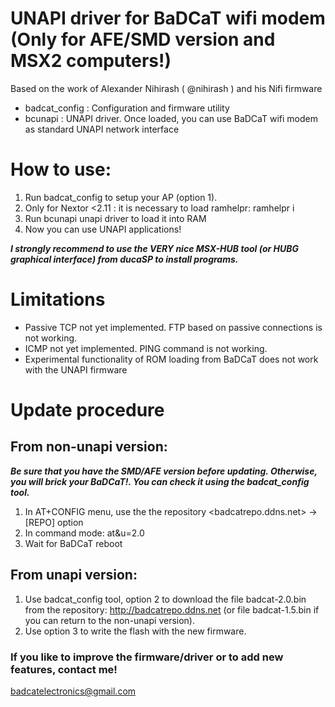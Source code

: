 # UNAPI driver for BaDCaT wifi modem (Only for AFE/SMD version and MSX2 computers!)
Based on the work of Alexander Nihirash ( @nihirash ) and his Nifi firmware

- badcat_config : Configuration and firmware utility
- bcunapi : UNAPI driver. Once loaded, you can use BaDCaT wifi modem as standard UNAPI network interface

# How to use:

1. Run badcat_config to setup your AP (option 1).
2. Only for Nextor <2.11 : it is necessary to load ramhelpr: ramhelpr i
3. Run bcunapi unapi driver to load it into RAM
4. Now you can use UNAPI applications!
  
***I strongly recommend to use the VERY nice MSX-HUB tool (or HUBG graphical interface) from ducaSP to install programs.***

  
# Limitations

- Passive TCP not yet implemented. FTP based on passive connections is not working.
- ICMP not yet implemented. PING command is not working.
- Experimental functionality of ROM loading from BaDCaT does not work with the UNAPI firmware


# Update procedure

## From non-unapi version: 
***Be sure that you have the SMD/AFE version before updating. Otherwise, you will brick your BaDCaT!. You can check it using the badcat_config tool.***

1. In AT+CONFIG menu, use the the repository <badcatrepo.ddns.net>  -> [REPO] option
2. In command mode: at&u=2.0
3. Wait for BaDCaT reboot

## From unapi version:
1. Use badcat_config tool, option 2 to download the file badcat-2.0.bin from the repository: http://badcatrepo.ddns.net
(or file badcat-1.5.bin if you can return to the non-unapi version).
3. Use option 3 to write the flash with the new firmware.


### If you like to improve the firmware/driver or to add new features, contact me!
badcatelectronics@gmail.com

